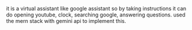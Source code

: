 it is a virtual assistant like google assistant so by taking instructions it can do opening youtube, clock, searching google, answering questions. used the mern stack with gemini api to implement this.
